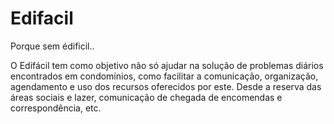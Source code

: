 # Edifacil
Porque sem édificil..

O Edifácil tem como objetivo não só ajudar na solução de problemas diários encontrados em condomínios, como facilitar a comunicação, organização, agendamento e uso dos recursos oferecidos por este. Desde a reserva das áreas sociais e lazer, comunicação de chegada de encomendas e correspondência, etc.
